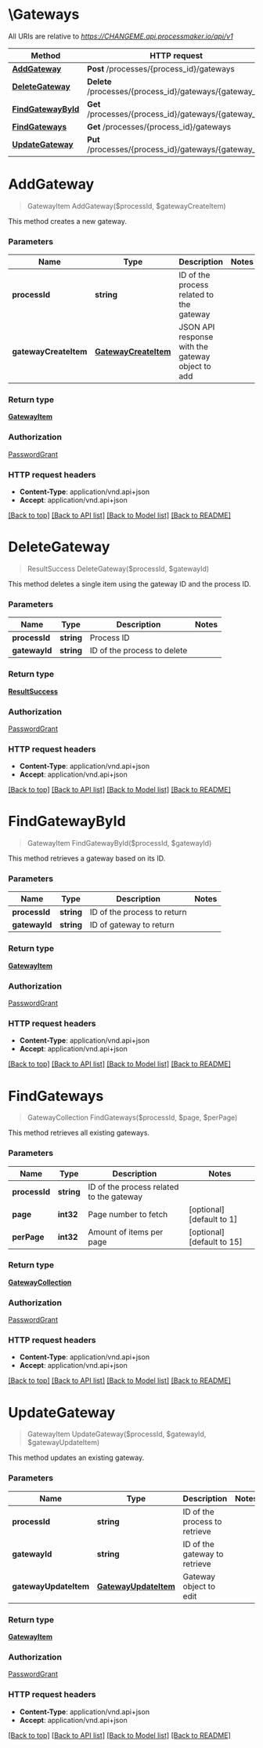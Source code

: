 # \Gateways

All URIs are relative to *https://CHANGEME.api.processmaker.io/api/v1*

Method | HTTP request | Description
------------- | ------------- | -------------
[**AddGateway**](Gateways.md#AddGateway) | **Post** /processes/{process_id}/gateways | 
[**DeleteGateway**](Gateways.md#DeleteGateway) | **Delete** /processes/{process_id}/gateways/{gateway_id} | 
[**FindGatewayById**](Gateways.md#FindGatewayById) | **Get** /processes/{process_id}/gateways/{gateway_id} | 
[**FindGateways**](Gateways.md#FindGateways) | **Get** /processes/{process_id}/gateways | 
[**UpdateGateway**](Gateways.md#UpdateGateway) | **Put** /processes/{process_id}/gateways/{gateway_id} | 


# **AddGateway**
> GatewayItem AddGateway($processId, $gatewayCreateItem)



This method creates a new gateway.


### Parameters

Name | Type | Description  | Notes
------------- | ------------- | ------------- | -------------
 **processId** | **string**| ID of the process related to the gateway | 
 **gatewayCreateItem** | [**GatewayCreateItem**](GatewayCreateItem.md)| JSON API response with the gateway object to add | 

### Return type

[**GatewayItem**](GatewayItem.md)

### Authorization

[PasswordGrant](../README.md#PasswordGrant)

### HTTP request headers

 - **Content-Type**: application/vnd.api+json
 - **Accept**: application/vnd.api+json

[[Back to top]](#) [[Back to API list]](../README.md#documentation-for-api-endpoints) [[Back to Model list]](../README.md#documentation-for-models) [[Back to README]](../README.md)

# **DeleteGateway**
> ResultSuccess DeleteGateway($processId, $gatewayId)



This method deletes a single item using the gateway ID and the process ID.


### Parameters

Name | Type | Description  | Notes
------------- | ------------- | ------------- | -------------
 **processId** | **string**| Process ID | 
 **gatewayId** | **string**| ID of the process to delete | 

### Return type

[**ResultSuccess**](ResultSuccess.md)

### Authorization

[PasswordGrant](../README.md#PasswordGrant)

### HTTP request headers

 - **Content-Type**: application/vnd.api+json
 - **Accept**: application/vnd.api+json

[[Back to top]](#) [[Back to API list]](../README.md#documentation-for-api-endpoints) [[Back to Model list]](../README.md#documentation-for-models) [[Back to README]](../README.md)

# **FindGatewayById**
> GatewayItem FindGatewayById($processId, $gatewayId)



This method retrieves a gateway based on its ID.


### Parameters

Name | Type | Description  | Notes
------------- | ------------- | ------------- | -------------
 **processId** | **string**| ID of the process to return | 
 **gatewayId** | **string**| ID of gateway to return | 

### Return type

[**GatewayItem**](GatewayItem.md)

### Authorization

[PasswordGrant](../README.md#PasswordGrant)

### HTTP request headers

 - **Content-Type**: application/vnd.api+json
 - **Accept**: application/vnd.api+json

[[Back to top]](#) [[Back to API list]](../README.md#documentation-for-api-endpoints) [[Back to Model list]](../README.md#documentation-for-models) [[Back to README]](../README.md)

# **FindGateways**
> GatewayCollection FindGateways($processId, $page, $perPage)



This method retrieves all existing gateways.


### Parameters

Name | Type | Description  | Notes
------------- | ------------- | ------------- | -------------
 **processId** | **string**| ID of the process related to the gateway | 
 **page** | **int32**| Page number to fetch | [optional] [default to 1]
 **perPage** | **int32**| Amount of items per page | [optional] [default to 15]

### Return type

[**GatewayCollection**](GatewayCollection.md)

### Authorization

[PasswordGrant](../README.md#PasswordGrant)

### HTTP request headers

 - **Content-Type**: application/vnd.api+json
 - **Accept**: application/vnd.api+json

[[Back to top]](#) [[Back to API list]](../README.md#documentation-for-api-endpoints) [[Back to Model list]](../README.md#documentation-for-models) [[Back to README]](../README.md)

# **UpdateGateway**
> GatewayItem UpdateGateway($processId, $gatewayId, $gatewayUpdateItem)



This method updates an existing gateway.


### Parameters

Name | Type | Description  | Notes
------------- | ------------- | ------------- | -------------
 **processId** | **string**| ID of the process to retrieve | 
 **gatewayId** | **string**| ID of the gateway to retrieve | 
 **gatewayUpdateItem** | [**GatewayUpdateItem**](GatewayUpdateItem.md)| Gateway object to edit | 

### Return type

[**GatewayItem**](GatewayItem.md)

### Authorization

[PasswordGrant](../README.md#PasswordGrant)

### HTTP request headers

 - **Content-Type**: application/vnd.api+json
 - **Accept**: application/vnd.api+json

[[Back to top]](#) [[Back to API list]](../README.md#documentation-for-api-endpoints) [[Back to Model list]](../README.md#documentation-for-models) [[Back to README]](../README.md)

